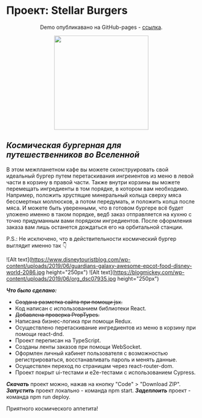 # **Проект: Stellar Burgers** 

 <p align="center">Demo опубликавано на GitHub-pages - <a href="https://nastyanev.github.io/react-stellar-burger/" title="Ссылка на GitHub Pages">ссылка</a>.</p>
 <p align="center">
  <img src="https://github.com/NastyaNev/react-stellar-burger/assets/129982615/6d6a2cf0-46f3-4efc-8a81-deb30f6f396f" height="250px"/>
 </p>

## *Космическая бургерная для путешественников во Вселенной*

В этом межпланетном кафе вы можете сконструировать свой идеальный бургер путем перетаскивания ингреиентов из меню в левой части в корзину в правой части. Также внутри корзины вы можете перемещать ингредиенты в том порядке, в котором вам необходимо. Например, положить хрустящие минеральный кольца сверху мяса бессмертных моллюсков, а потом передумать, и положить колца после мяса. И можете быть уверенными, что в готовом бургере всё будет уложено именно в таком порядке, ведб заказ отправляется на кухню с точно придуманным вами порядком ингредиентов. После оформления заказа вам лишь останется дождаться его на орбитальной станции.

P.S.: Не исключено, что в действительности космический бургер выглядит именно так :point_down:

![Alt text](https://www.disneytouristblog.com/wp-content/uploads/2019/06/guardians-galaxy-awesome-epcot-food-disney-world-2086.jpg height="250px")
![Alt text](https://blogmickey.com/wp-content/uploads/2019/06/org_dsc07935.jpg height="250px")

***Что было сделано:***
  * ~~Создана разметка сайта при помощи jsx.~~
  * Код написан с использованием библиотеки React.
  * ~~Добавлена проверка PropTypes.~~
  * Написана бизнес-логика при помощи Redux.
  * Осуществлено перетаскивание ингредиентов из меню в корзину при помощи react-dnd.
  * Проект переписан на TypeScript.
  * Созданы ленты заказов при помощи WebSocket.
  * Оформлен личный кабинет пользователя с возможностью регистрироваться, восстанавливать пароль и менять данные.
  * Осуществлен переход по страницам  через  react-router-dom.
  * Проект покрыт ui-тестами и e2e-тестами с использованием Cypress.

  ***Скачать*** проект можно, нажав на кнопку "Code" > "Download ZIP".
  ***Запустить*** проект локально - команда npm start.
  ***Задеплоить*** проект - команда npm run deploy.

Приятного космического аппетита!
